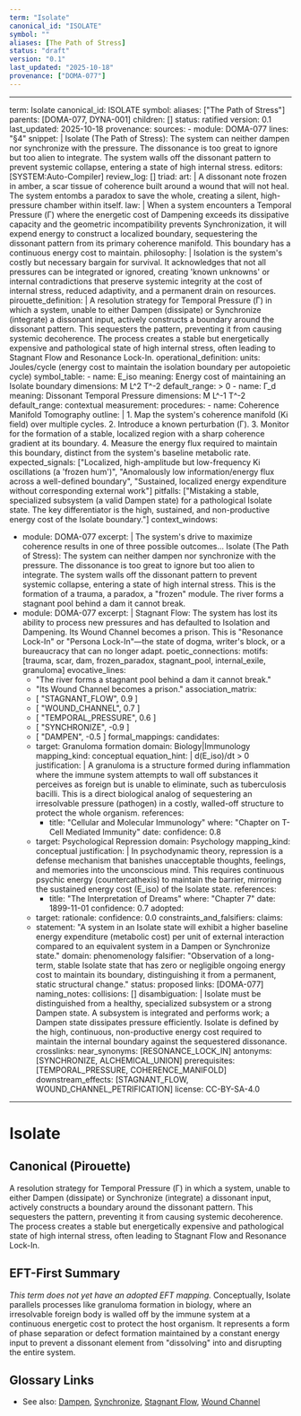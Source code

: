 ```yaml
---
term: "Isolate"
canonical_id: "ISOLATE"
symbol: ""
aliases: [The Path of Stress]
status: "draft"
version: "0.1"
last_updated: "2025-10-18"
provenance: ["DOMA-077"]
---
```


---
term: Isolate
canonical_id: ISOLATE
symbol: 
aliases: ["The Path of Stress"]
parents: [DOMA-077, DYNA-001]
children: []
status: ratified
version: 0.1
last_updated: 2025-10-18
provenance:
  sources:
    - module: DOMA-077
      lines: "§4"
      snippet: |
        Isolate (The Path of Stress): The system can neither dampen nor synchronize with the pressure. The dissonance is too great to ignore but too alien to integrate. The system walls off the dissonant pattern to prevent systemic collapse, entering a state of high internal stress.
  editors: [SYSTEM:Auto-Compiler]
  review_log: []
triad:
  art: |
    A dissonant note frozen in amber, a scar tissue of coherence built around a wound that will not heal. The system entombs a paradox to save the whole, creating a silent, high-pressure chamber within itself.
  law: |
    When a system encounters a Temporal Pressure (Γ) where the energetic cost of Dampening exceeds its dissipative capacity and the geometric incompatibility prevents Synchronization, it will expend energy to construct a localized boundary, sequestering the dissonant pattern from its primary coherence manifold. This boundary has a continuous energy cost to maintain.
  philosophy: |
    Isolation is the system's costly but necessary bargain for survival. It acknowledges that not all pressures can be integrated or ignored, creating 'known unknowns' or internal contradictions that preserve systemic integrity at the cost of internal stress, reduced adaptivity, and a permanent drain on resources.
pirouette_definition: |
  A resolution strategy for Temporal Pressure (Γ) in which a system, unable to either Dampen (dissipate) or Synchronize (integrate) a dissonant input, actively constructs a boundary around the dissonant pattern. This sequesters the pattern, preventing it from causing systemic decoherence. The process creates a stable but energetically expensive and pathological state of high internal stress, often leading to Stagnant Flow and Resonance Lock-In.
operational_definition:
  units: Joules/cycle (energy cost to maintain the isolation boundary per autopoietic cycle)
  symbol_table:
    - name: E_iso
      meaning: Energy cost of maintaining an Isolate boundary
      dimensions: M L^2 T^-2
      default_range: > 0
    - name: Γ_d
      meaning: Dissonant Temporal Pressure
      dimensions: M L^-1 T^-2
      default_range: contextual
  measurement:
    procedures:
      - name: Coherence Manifold Tomography
        outline: |
          1. Map the system's coherence manifold (Ki field) over multiple cycles.
          2. Introduce a known perturbation (Γ).
          3. Monitor for the formation of a stable, localized region with a sharp coherence gradient at its boundary.
          4. Measure the energy flux required to maintain this boundary, distinct from the system's baseline metabolic rate.
        expected_signals: ["Localized, high-amplitude but low-frequency Ki oscillations (a 'frozen hum')", "Anomalously low information/energy flux across a well-defined boundary", "Sustained, localized energy expenditure without corresponding external work"]
        pitfalls: ["Mistaking a stable, specialized subsystem (a valid Dampen state) for a pathological Isolate state. The key differentiator is the high, sustained, and non-productive energy cost of the Isolate boundary."]
context_windows:
  - module: DOMA-077
    excerpt: |
      The system's drive to maximize coherence results in one of three possible outcomes... Isolate (The Path of Stress): The system can neither dampen nor synchronize with the pressure. The dissonance is too great to ignore but too alien to integrate. The system walls off the dissonant pattern to prevent systemic collapse, entering a state of high internal stress. This is the formation of a trauma, a paradox, a "frozen" module. The river forms a stagnant pool behind a dam it cannot break.
  - module: DOMA-077
    excerpt: |
      Stagnant Flow: The system has lost its ability to process new pressures and has defaulted to Isolation and Dampening. Its Wound Channel becomes a prison. This is "Resonance Lock-In" or "Persona Lock-In"—the state of dogma, writer's block, or a bureaucracy that can no longer adapt.
poetic_connections:
  motifs: [trauma, scar, dam, frozen_paradox, stagnant_pool, internal_exile, granuloma]
  evocative_lines:
    - "The river forms a stagnant pool behind a dam it cannot break."
    - "Its Wound Channel becomes a prison."
  association_matrix:
    - [ "STAGNANT_FLOW", 0.9 ]
    - [ "WOUND_CHANNEL", 0.7 ]
    - [ "TEMPORAL_PRESSURE", 0.6 ]
    - [ "SYNCHRONIZE", -0.9 ]
    - [ "DAMPEN", -0.5 ]
formal_mappings:
  candidates:
    - target: Granuloma formation
      domain: Biology|Immunology
      mapping_kind: conceptual
      equation_hint: |
        d(E_iso)/dt > 0
      justification: |
        A granuloma is a structure formed during inflammation where the immune system attempts to wall off substances it perceives as foreign but is unable to eliminate, such as tuberculosis bacilli. This is a direct biological analog of sequestering an irresolvable pressure (pathogen) in a costly, walled-off structure to protect the whole organism.
      references:
        - title: "Cellular and Molecular Immunology"
          where: "Chapter on T-Cell Mediated Immunity"
          date: 
      confidence: 0.8
    - target: Psychological Repression
      domain: Psychology
      mapping_kind: conceptual
      justification: |
        In psychodynamic theory, repression is a defense mechanism that banishes unacceptable thoughts, feelings, and memories into the unconscious mind. This requires continuous psychic energy (countercathexis) to maintain the barrier, mirroring the sustained energy cost (E_iso) of the Isolate state.
      references:
        - title: "The Interpretation of Dreams"
          where: "Chapter 7"
          date: 1899-11-01
      confidence: 0.7
  adopted:
    - target: 
      rationale: 
      confidence: 0.0
constraints_and_falsifiers:
  claims:
    - statement: "A system in an Isolate state will exhibit a higher baseline energy expenditure (metabolic cost) per unit of external interaction compared to an equivalent system in a Dampen or Synchronize state."
      domain: phenomenology
      falsifier: "Observation of a long-term, stable Isolate state that has zero or negligible ongoing energy cost to maintain its boundary, distinguishing it from a permanent, static structural change."
      status: proposed
      links: [DOMA-077]
naming_notes:
  collisions: []
  disambiguation: |
    Isolate must be distinguished from a healthy, specialized subsystem or a strong Dampen state. A subsystem is integrated and performs work; a Dampen state dissipates pressure efficiently. Isolate is defined by the high, continuous, non-productive energy cost required to maintain the internal boundary against the sequestered dissonance.
crosslinks:
  near_synonyms: [RESONANCE_LOCK_IN]
  antonyms: [SYNCHRONIZE, ALCHEMICAL_UNION]
  prerequisites: [TEMPORAL_PRESSURE, COHERENCE_MANIFOLD]
  downstream_effects: [STAGNANT_FLOW, WOUND_CHANNEL_PETRIFICATION]
license: CC-BY-SA-4.0
---

# Isolate

## Canonical (Pirouette)
A resolution strategy for Temporal Pressure (Γ) in which a system, unable to either Dampen (dissipate) or Synchronize (integrate) a dissonant input, actively constructs a boundary around the dissonant pattern. This sequesters the pattern, preventing it from causing systemic decoherence. The process creates a stable but energetically expensive and pathological state of high internal stress, often leading to Stagnant Flow and Resonance Lock-In.

## EFT-First Summary
*This term does not yet have an adopted EFT mapping.* Conceptually, Isolate parallels processes like granuloma formation in biology, where an irresolvable foreign body is walled off by the immune system at a continuous energetic cost to protect the host organism. It represents a form of phase separation or defect formation maintained by a constant energy input to prevent a dissonant element from "dissolving" into and disrupting the entire system.

## Glossary Links
- See also: [Dampen](<#>), [Synchronize](<#>), [Stagnant Flow](<#>), [Wound Channel](<#>)